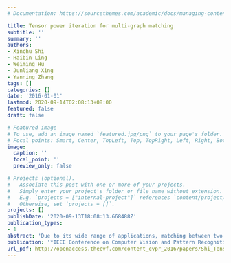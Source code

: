 ```yaml
---
# Documentation: https://sourcethemes.com/academic/docs/managing-content/

title: Tensor power iteration for multi-graph matching
subtitle: ''
summary: ''
authors:
- Xinchu Shi
- Haibin Ling
- Weiming Hu
- Junliang Xing
- Yanning Zhang
tags: []
categories: []
date: '2016-01-01'
lastmod: 2020-09-14T02:08:13+08:00
featured: false
draft: false

# Featured image
# To use, add an image named `featured.jpg/png` to your page's folder.
# Focal points: Smart, Center, TopLeft, Top, TopRight, Left, Right, BottomLeft, Bottom, BottomRight.
image:
  caption: ''
  focal_point: ''
  preview_only: false

# Projects (optional).
#   Associate this post with one or more of your projects.
#   Simply enter your project's folder or file name without extension.
#   E.g. `projects = ["internal-project"]` references `content/project/deep-learning/index.md`.
#   Otherwise, set `projects = []`.
projects: []
publishDate: '2020-09-13T18:08:13.668488Z'
publication_types:
- 1
abstract: 'Due to its wide range of applications, matching between two graphs has been extensively studied and remains an active topic. By contrast, it is still under-exploited on how to jointly match multiple graphs, partly due to its intrinsic computational intractability. In this work, we address this challenging problem in a principled way under the rank-1 tensor approximation framework. In particular, we formulate multi-graph matching as a combinational optimization problem with two main ingredients: unary matching over graph vertices and structure matching over graph edges, both of which across multiple graphs. Then we propose an efficient power iteration solution for the resulted NP-hard optimization problem. The proposed algorithm has several advantages: 1) the intrinsic matching consistency across multiple graphs based on the high-order tensor optimization; 2) the free employment of powerful high-order node affinity; 3) the flexible integration between various types of node affinities and edge/hyper-edge affinities. Experiments on diverse and challenging datasets validate the effectiveness of the proposed approach in comparison with state-of-the-arts.'
publication: '*IEEE Conference on Computer Vision and Pattern Recognition (**CVPR**)*'
url_pdf: http://openaccess.thecvf.com/content_cvpr_2016/papers/Shi_Tensor_Power_Iteration_CVPR_2016_paper.pdf
---
```

